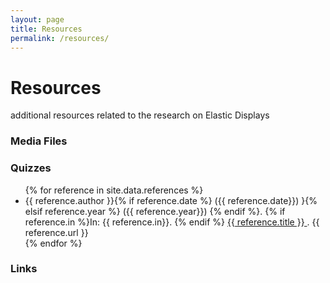 ```yaml
---
layout: page
title: Resources
permalink: /resources/
---
```


# Resources
additional resources related to the research on Elastic Displays

### Media Files

### Quizzes

<ul>
{% for reference in site.data.references %}
<li>
    {{ reference.author }}{% if reference.date %} ({{ reference.date}}) }{% elsif reference.year %} ({{ reference.year}}) {% endif %}. {% if reference.in %}In: {{ reference.in}}. {% endif %} <a href="{{ reference.url }}">{{ reference.title }} </a>. {{ reference.url }}
</li>
{% endfor %}
</ul>

### Links


